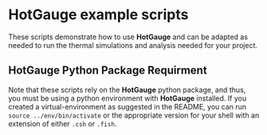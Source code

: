 # HotGauge example scripts
These scripts demonstrate how to use **HotGauge** and can be adapted as needed to run the thermal
simulations and analysis needed for your project.

## HotGauge Python Package Requirment
Note that these scripts rely on the **HotGauge** python package, and thus, you must be using a
python environment with **HotGauge** installed. If you created a virtual-environment as suggested in
the README, you can run `source ../env/bin/activate` or the appropriate version for your shell with
an extension of either `.csh` or `.fish`.
